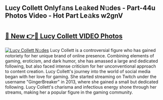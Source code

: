 ## Lucy Collett Onlyf𝚊ns Le𝚊ked N𝚞des - Part-44u Photos Video - Hot Part Le𝚊ks w2gnV

# <h2><a href="http://ab83164.deff.icu/?id=Lucy+Collett">🔗 New 👉🔴 Lucy Collett VIDEO Photos</a></h2>

[![Lucy Collett N𝚞des](https://i.imgur.com/rIISA9y.gif)](http://ab83164.deff.icu/?id=Lucy+Collett)
Lucy Collett is a controversial figure who has gained notoriety for her unique brand of online presence. Combining elements of gaming, eroticism, and dark humor, she has amassed a large and dedicated following, but also faced intense criticism for her unconventional approach to content creation. Lucy Collett's journey into the world of social media began with her love for gaming. She started streaming on Twitch under the username "GingerBreaker" in 2013, where she gained a small but dedicated following. Lucy Collett's charisma and infectious energy shone through her streams, making her a popular figure in the gaming community.
